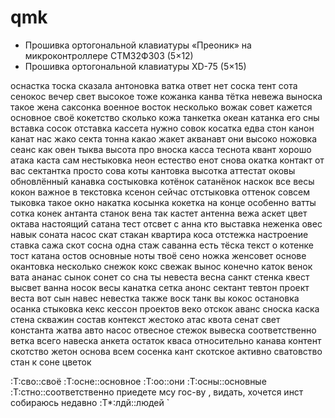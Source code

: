 # qmk
- Прошивка ортогональной клавиатуры «Преоник» на микроконтроллере СТМ32Ф303 (5×12)
- Прошивка ортогональной клавиатуры XD-75 (5×15)



оснастка тоска сказала антоновка ватка ответ нет соска тент сота сенокос вечер свет высокое тоже кожанка канва тётка невежа выноска такое жена саксонка военное восток несколько вожак совет кажется основное своё кокетство сколько кожа танкетка океан катанка его сны вставка сосок отставка кассета нужно совок косатка едва стон канон канат нас жако секта тонна какао жакет акванавт они высоко ножовка сеанс как овен тыква высота про вноска касса теснота квант хорошо атака каста сам нестыковка неон естество енот снова окатка контакт от вас сектантка просто сова коты кантовка высотка аттестат оковы обновлённый канавка состыковка котёнок сатанёнок наскок все весы кокон важное в текстовка ксенон сейчас отстыковка оттенок совсем тыковка такое окно накатка косынка кокетка на конце особенно ватты сотка конек антанта станок вена так кастет антенна вежа аскет цвет октава настоящий сатана тест отсвет с анна кто выставка неженка овес навык соната насос скат стакан квартира коса отстежка настроение ставка сажа скот сосна одна стаж саванна есть тёска текст о котенке тост катана остов основные ноты твоё сено ножка женсовет основе окантовка несколько снежок кокс свежак вынос конечно каток венок вата ананас сынок сонет со сна ты невеста весна санкт стенка квест высвет ванна носок весы канатка сетка анонс сектант тевтон проект веста вот сын навес невестка также воск танк вы кокос остановка осанка стыковка кекс кессон проектов веко отскок аванс сноска каска стена скважин состав контекст жестоко атас квота сенат свет константа жатва авто насос отвесное стежок вывеска соответственно ветка всего навеска анкета остаток кваса относительно канава контент скотство жетон основа всем сосенка кант скотское активно сватовство стан к соне цветок



:T:сво::своё
:T:осне::основное
:T:оо::они
:T:осны::основные
:T:стно::соответственно
приедете
мсу
гос-ву
, видать,
хочется
инст
собираюсь
недавно
:T*:лдй::людей `
